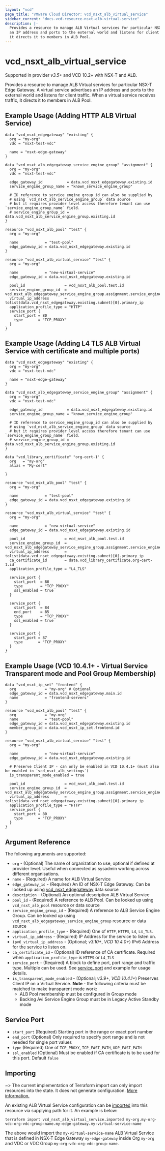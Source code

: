 ```yaml
---
layout: "vcd"
page_title: "VMware Cloud Director: vcd_nsxt_alb_virtual_service"
sidebar_current: "docs-vcd-resource-nsxt-alb-virtual-service"
description: |-
  Provides a resource to manage ALB Virtual services for particular NSX-T Edge Gateway. A virtual service advertises
  an IP address and ports to the external world and listens for client traffic. When a virtual service receives traffic,
  it directs it to members in ALB Pool.
---
```


# vcd\_nsxt\_alb\_virtual\_service

Supported in provider *v3.5+* and VCD 10.2+ with NSX-T and ALB.

Provides a resource to manage ALB Virtual services for particular NSX-T Edge Gateway. A virtual service advertises
an IP address and ports to the external world and listens for client traffic. When a virtual service receives traffic,
it directs it to members in ALB Pool.

## Example Usage (Adding HTTP ALB Virtual Service)
```hcl
data "vcd_nsxt_edgegateway" "existing" {
  org = "my-org"
  vdc = "nsxt-test-vdc"

  name = "nsxt-edge-gateway"
}

data "vcd_nsxt_alb_edgegateway_service_engine_group" "assignment" {
  org = "my-org"
  vdc = "nsxt-test-vdc"

  edge_gateway_id           = data.vcd_nsxt_edgegateway.existing.id
  service_engine_group_name = "known_service_engine_group"

  # ID reference to service_engine_group_id can also be supplied by 
  # using `vcd_nsxt_alb_service_engine_group` data source
  # but it requires provider level access therefore tenant can use `service_engine_group_name` field.
  # service_engine_group_id = data.vcd_nsxt_alb_service_engine_group.existing.id
}

resource "vcd_nsxt_alb_pool" "test" {
  org = "my-org"

  name            = "test-pool"
  edge_gateway_id = data.vcd_nsxt_edgegateway.existing.id
}

resource "vcd_nsxt_alb_virtual_service" "test" {
  org = "my-org"

  name            = "new-virtual-service"
  edge_gateway_id = data.vcd_nsxt_edgegateway.existing.id

  pool_id                  = vcd_nsxt_alb_pool.test.id
  service_engine_group_id  = vcd_nsxt_alb_edgegateway_service_engine_group.assignment.service_engine_group_id
  virtual_ip_address       = tolist(data.vcd_nsxt_edgegateway.existing.subnet)[0].primary_ip
  application_profile_type = "HTTP"
  service_port {
    start_port = 80
    type       = "TCP_PROXY"
  }
}
```

## Example Usage (Adding L4 TLS ALB Virtual Service with certificate and multiple ports)
```hcl
data "vcd_nsxt_edgegateway" "existing" {
  org = "my-org"
  vdc = "nsxt-test-vdc"

  name = "nsxt-edge-gateway"
}

data "vcd_nsxt_alb_edgegateway_service_engine_group" "assignment" {
  org = "my-org"
  vdc = "nsxt-test-vdc"

  edge_gateway_id           = data.vcd_nsxt_edgegateway.existing.id
  service_engine_group_name = "known_service_engine_group"

  # ID reference to service_engine_group_id can also be supplied by 
  # using `vcd_nsxt_alb_service_engine_group` data source
  # but it requires provider level access therefore tenant can use `service_engine_group_name` field.
  # service_engine_group_id = data.vcd_nsxt_alb_service_engine_group.existing.id
}

data "vcd_library_certificate" "org-cert-1" {
  org   = "my-org"
  alias = "My-cert"

}

resource "vcd_nsxt_alb_pool" "test" {
  org = "my-org"

  name            = "test-pool"
  edge_gateway_id = data.vcd_nsxt_edgegateway.existing.id
}

resource "vcd_nsxt_alb_virtual_service" "test" {
  org = "my-org"

  name            = "new-virtual-service"
  edge_gateway_id = data.vcd_nsxt_edgegateway.existing.id

  pool_id                  = vcd_nsxt_alb_pool.test.id
  service_engine_group_id  = vcd_nsxt_alb_edgegateway_service_engine_group.assignment.service_engine_group_id
  virtual_ip_address       = tolist(data.vcd_nsxt_edgegateway.existing.subnet)[0].primary_ip
  ca_certificate_id        = data.vcd_library_certificate.org-cert-1.id
  application_profile_type = "L4_TLS"

  service_port {
    start_port  = 80
    type        = "TCP_PROXY"
    ssl_enabled = true
  }

  service_port {
    start_port  = 84
    end_port    = 85
    type        = "TCP_PROXY"
    ssl_enabled = true
  }

  service_port {
    start_port = 87
    type       = "TCP_PROXY"
  }
}
```

## Example Usage (VCD 10.4.1+ - Virtual Service Transparent mode and Pool Group Membership)
```hcl
data "vcd_nsxt_ip_set" "frontend" {
  org             = "my-org" # Optional
  edge_gateway_id = data.vcd_nsxt_edgegateway.main.id
  name            = "frontend-servers"
}

resource "vcd_nsxt_alb_pool" "test" {
  org             = "my-org"
  name            = "test-pool"
  edge_gateway_id = data.vcd_nsxt_edgegateway.existing.id
  member_group_id = data.vcd_nsxt_ip_set.frontend.id
}

resource "vcd_nsxt_alb_virtual_service" "test" {
  org = "my-org"

  name            = "new-virtual-service"
  edge_gateway_id = data.vcd_nsxt_edgegateway.existing.id

  # Preserve Client IP - can only be enabled in VCD 10.4.1+ (must also be enabled in `vcd_nsxt_alb_settings`)
  is_transparent_mode_enabled = true

  pool_id                  = vcd_nsxt_alb_pool.test.id
  service_engine_group_id  = vcd_nsxt_alb_edgegateway_service_engine_group.assignment.service_engine_group_id
  virtual_ip_address       = tolist(data.vcd_nsxt_edgegateway.existing.subnet)[0].primary_ip
  application_profile_type = "HTTP"
  service_port {
    start_port = 80
    type       = "TCP_PROXY"
  }
}
```

## Argument Reference

The following arguments are supported:

* `org` - (Optional) The name of organization to use, optional if defined at provider level. Useful
  when connected as sysadmin working across different organisations.
* `name` - (Required) A name for ALB Virtual Service
* `edge_gateway_id` - (Required) An ID of NSX-T Edge Gateway. Can be looked up using
  [vcd_nsxt_edgegateway](/providers/vmware/vcd/latest/docs/data-sources/nsxt_edgegateway) data source
* `description` - (Optional) An optional description ALB Virtual Service
* `pool_id` - (Required) A reference to ALB Pool. Can be looked up using `vcd_nsxt_alb_pool` resource or data
  source
* `service_engine_group_id` - (Required) A reference to ALB Service Engine Group. Can be looked up using
  `vcd_nsxt_alb_edgegateway_service_engine_group` resource or data source
* `application_profile_type` - (Required) One of `HTTP`, `HTTPS`, `L4`, `L4_TLS`. 
* `virtual_ip_address` - (Required) IP Address for the service to listen on.
* `ipv6_virtual_ip_address` - (Optional; *v3.10+*, *VCD 10.4.0+*) IPv6 Address for the service to listen on. 
* `ca_certificate_id` - (Optional) ID reference of CA certificate. Required when `application_profile_type` is `HTTPS`
  or `L4_TLS`
* `service_port` - (Required) A block to define port, port range and traffic type. Multiple can be used. See
  [service_port](#service-port-block) and example for usage details.
* `is_transparent_mode_enabled` - (Optional; *v3.9+*, *VCD 10.4.1+*) Preserves Client IP on a
  Virtual Service. **Note** - the following criteria must be matched to make transparent mode work:
  * ALB Pool membership must be configured in Group mode
  * Backing Avi Service Engine Group must be in Legacy Active Standby mode

<a id="service-port-block"></a>
## Service Port

* `start_port` (Required) Starting port in the range or exact port number
* `end_port` (Optional) Only required to specify port range and is not needed for single port values
* `type` (Required) One of `TCP_PROXY`, `TCP_FAST_PATH`, `UDP_FAST_PATH`
* `ssl_enabled` (Optional) Must be enabled if CA certificate is to be used for this port. Default `false`

## Importing

~> The current implementation of Terraform import can only import resources into the state.
It does not generate configuration. [More information.](https://www.terraform.io/docs/import/)

An existing ALB Virtual Service configuration can be [imported][docs-import] into this resource
via supplying path for it. An example is below:

[docs-import]: https://www.terraform.io/docs/import/

```
terraform import vcd_nsxt_alb_virtual_service.imported my-org.my-org-vdc-org-vdc-group-name.my-edge-gateway.my-virtual-service-name
```

The above would import the `my-virtual-service-name` ALB Virtual Service that is defined in
NSX-T Edge Gateway `my-edge-gateway` inside Org `my-org` and VDC or VDC Group
`my-org-vdc-org-vdc-group-name`.
